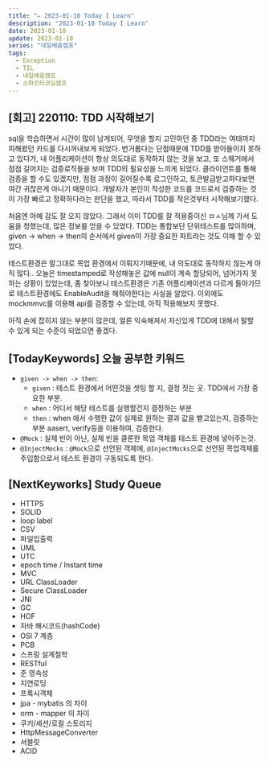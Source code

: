 ```yaml
---
title: "✏️ 2023-01-10 Today I Learn"
description: "2023-01-10 Today I Learn"
date: 2023-01-10
update: 2023-01-10
series: "내일배움캠프"
tags:
  - Exception
  - TIL
  - 내일배움캠프
  - 스파르타코딩캠프
---
```


## [회고] 220110: TDD 시작해보기

sql을 학습하면서 시간이 많이 남게되어, 무엇을 할지 고민하던 중 TDD라는 여태까지 피해왔던 카드를 다시꺼내보게 되었다.
번거롭다는 단점때문에 TDD를 받아들이지 못하고 있다가, 내 어플리케이션이 항상 의도대로 동작하지 않는 것을 보고, 또 스웨거에서 점점 길어지는 검증로직들을 보며 TDD의 필요성을 느끼게 되었다. 클라이언트를 통해 검증을 할 수도 있겠지만, 점점 과정이 길어질수록 로그인하고, 토큰발급받고하다보면 여간 귀찮은게 아니기 때문이다.
개발자가 본인이 작성한 코드를 코드로서 검증하는 것이 가장 빠르고 정확하다라는 판단을 했고, 따라서 TDD를 작은것부터 시작해보기했다.

처음엔 아예 감도 잘 오지 않았다. 그래서 이미 TDD를 잘 적용중이신 ㅁㅅ님께 가서 도움을 청했는데, 많은 정보를 얻을 수 있었다.
TDD는 통합보단 단위테스트를 많이하며, given -> when -> then의 순서에서 given이 가장 중요한 파트라는 것도 이해 할 수 있었다.

테스트환경은 말그대로 목업 환경에서 이뤄지기때문에, 내 의도대로 동작하지 않는게 아직 많다..
오늘은 timestamped로 작성해놓은 값에 null이 계속 할당되어, 넘어가지 못하는 상황이 있었는데, 좀 찾아보니 테스트환경은 기존 어플리케이션과 다르게 돌아가므로 테스트환경에도 EnableAudit을 해줘야한다는 사실을 알았다. 이외에도 mockmmvc를 이용해 api를 검증할 수 있는데, 아직 적용해보지 못했다.

아직 손에 잡히지 않는 부분이 많은데, 얼른 익숙해져서 자신있게 TDD에 대해서 말할 수 있게 되는 수준이 되었으면 좋겠다.

## [TodayKeywords] 오늘 공부한 키워드

- `given -> when -> then`:
  - `given` : 테스트 환경에서 어떤것을 셋팅 할 지, 결정 짓는 곳. TDD에서 가장 중요한 부분.
  - `when` : 어디서 해당 테스트를 실행할건지 결정하는 부분
  - `then` : when 에서 수행한 값이 실제로 원하는 결과 값을 뱉고있는지, 검증하는 부분 aasert, verify등을 이용하여, 검증한다.
- `@Mock` : 실제 빈이 아닌, 실제 빈을 클론한 목업 객체를 테스트 환경에 넣어주는것.
- `@InjectMocks` : `@Mock`으로 선언된 객체에, `@InjectMocks`으로 선언된 목업객체를 주입함으로서 테스트 환경이 구동되도록 한다.

## [NextKeyworks] Study Queue

- HTTPS
- SOLID
- loop label
- CSV
- 파일입출력
- UML
- UTC
- epoch time / Instant time
- MVC
- URL ClassLoader
- Secure ClassLoader
- JNI
- GC
- HOF
- 자바 해시코드(hashCode)
- OSI 7 계층
- PCB
- 스프링 설계철학
- RESTful
- 준 영속성
- 지연로딩
- 프록시객체
- jpa - mybatis 의 차이
- orm - mapper 의 차이
- 쿠키/세션/로컬 스토리지
- HttpMessageConverter
- 서블릿
- ACID
